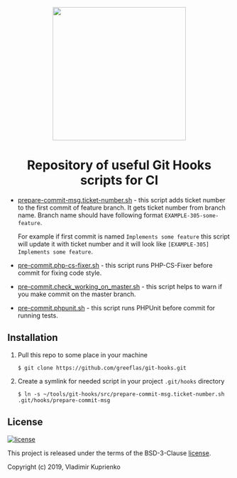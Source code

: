 <p align="center">
    <a href="https://github.com/greeflas/git-hooks" target="_blank">
        <img src="https://github.com/greeflas/git-hooks/blob/master/docs/logo.png" height="300px">
    </a>
    <h1 align="center">Repository of useful Git Hooks scripts for CI</h1>
</p>

* [prepare-commit-msg.ticket-number.sh](src/prepare-commit-msg.ticket-number.sh) - this script adds ticket number to the first commit
of feature branch. It gets ticket number from branch name. Branch name should have following format `EXAMPLE-305-some-feature`.

    For example if first commit is named `Implements some feature` this script will update it with ticket number and it will look like `[EXAMPLE-305] Implements some feature`.

* [pre-commit.php-cs-fixer.sh](src/pre-commit.php-cs-fixer.sh) - this script runs PHP-CS-Fixer before commit for fixing code style.

* [pre-commit.check_working_on_master.sh](src/pre-commit.check_working_on_master.sh) - this script helps to warn if you make commit on the master branch.

* [pre-commit.phpunit.sh](src/pre-commit.phpunit.sh) - this script runs PHPUnit before commit for running tests.

Installation
------------

1. Pull this repo to some place in your machine

    `$ git clone https://github.com/greeflas/git-hooks.git`

2. Create a symlink for needed script in your project `.git/hooks` directory

    `$ ln -s ~/tools/git-hooks/src/prepare-commit-msg.ticket-number.sh .git/hooks/prepare-commit-msg`

License
-------

[![license](https://img.shields.io/github/license/greeflas/git-hooks.svg)](LICENSE)

This project is released under the terms of the BSD-3-Clause [license](LICENSE).

Copyright (c) 2019, Vladimir Kuprienko

